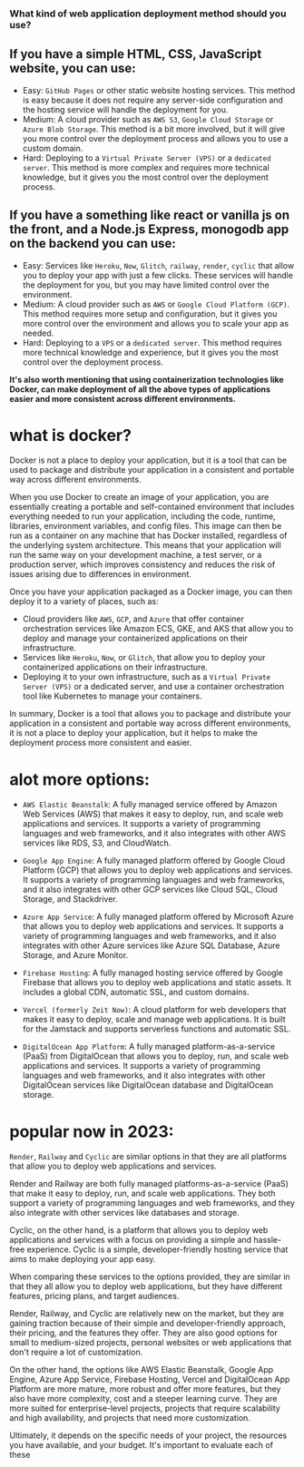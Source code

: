 ### What kind of web application deployment method should you use?

## If you have a simple HTML, CSS, JavaScript website, you can use:
- Easy: `GitHub Pages` or other static website hosting services. This method is easy because it does not require any server-side configuration and the hosting service will handle the deployment for you.
- Medium: A cloud provider such as `AWS S3`, `Google Cloud Storage` or `Azure Blob Storage`. This method is a bit more involved, but it will give you more control over the deployment process and allows you to use a custom domain.
- Hard: Deploying to a `Virtual Private Server (VPS)` or a `dedicated server`. This method is more complex and requires more technical knowledge, but it gives you the most control over the deployment process.

## If you have a something like react or vanilla js on the front, and a Node.js Express, monogodb app on the backend you can use:

- Easy: Services like `Heroku`, `Now`, `Glitch`, `railway`, `render`, `cyclic` that allow you to deploy your app with just a few clicks. These services will handle the deployment for you, but you may have limited control over the environment.
- Medium: A cloud provider such as `AWS` or `Google Cloud Platform (GCP)`. This method requires more setup and configuration, but it gives you more control over the environment and allows you to scale your app as needed.
- Hard: Deploying to a `VPS` or a `dedicated server`. This method requires more technical knowledge and experience, but it gives you the most control over the deployment process.

__It's also worth mentioning that using containerization technologies like Docker, can make deployment of all the above types of applications easier and more consistent across different environments.__

# what is docker?

Docker is not a place to deploy your application, but it is a tool that can be used to package and distribute your application in a consistent and portable way across different environments.

When you use Docker to create an image of your application, you are essentially creating a portable and self-contained environment that includes everything needed to run your application, including the code, runtime, libraries, environment variables, and config files. This image can then be run as a container on any machine that has Docker installed, regardless of the underlying system architecture. This means that your application will run the same way on your development machine, a test server, or a production server, which improves consistency and reduces the risk of issues arising due to differences in environment.

Once you have your application packaged as a Docker image, you can then deploy it to a variety of places, such as:

- Cloud providers like `AWS`, `GCP`, and `Azure` that offer container orchestration services like Amazon ECS, GKE, and AKS that allow you to deploy and manage your containerized applications on their infrastructure.
- Services like `Heroku`, `Now`, or `Glitch`, that allow you to deploy your containerized applications on their infrastructure.
- Deploying it to your own infrastructure, such as a `Virtual Private Server (VPS)` or a dedicated server, and use a container orchestration tool like Kubernetes to manage your containers.

In summary, Docker is a tool that allows you to package and distribute your application in a consistent and portable way across different environments, it is not a place to deploy your application, but it helps to make the deployment process more consistent and easier.

# alot more options:
- `AWS Elastic Beanstalk`: A fully managed service offered by Amazon Web Services (AWS) that makes it easy to deploy, run, and scale web applications and services. It supports a variety of programming languages and web frameworks, and it also integrates with other AWS services like RDS, S3, and CloudWatch.

- `Google App Engine`: A fully managed platform offered by Google Cloud Platform (GCP) that allows you to deploy web applications and services. It supports a variety of programming languages and web frameworks, and it also integrates with other GCP services like Cloud SQL, Cloud Storage, and Stackdriver.

- `Azure App Service`: A fully managed platform offered by Microsoft Azure that allows you to deploy web applications and services. It supports a variety of programming languages and web frameworks, and it also integrates with other Azure services like Azure SQL Database, Azure Storage, and Azure Monitor.

- `Firebase Hosting`: A fully managed hosting service offered by Google Firebase that allows you to deploy web applications and static assets. It includes a global CDN, automatic SSL, and custom domains.

- `Vercel (formerly Zeit Now)`: A cloud platform for web developers that makes it easy to deploy, scale and manage web applications. It is built for the Jamstack and supports serverless functions and automatic SSL.

- `DigitalOcean App Platform`: A fully managed platform-as-a-service (PaaS) from DigitalOcean that allows you to deploy, run, and scale web applications and services. It supports a variety of programming languages and web frameworks, and it also integrates with other DigitalOcean services like DigitalOcean database and DigitalOcean storage.

# popular now in 2023:
`Render`, `Railway` and `Cyclic` are similar options in that they are all platforms that allow you to deploy web applications and services.

Render and Railway are both fully managed platforms-as-a-service (PaaS) that make it easy to deploy, run, and scale web applications. They both support a variety of programming languages and web frameworks, and they also integrate with other services like databases and storage.

Cyclic, on the other hand, is a platform that allows you to deploy web applications and services with a focus on providing a simple and hassle-free experience. Cyclic is a simple, developer-friendly hosting service that aims to make deploying your app easy.

When comparing these services to the options provided, they are similar in that they all allow you to deploy web applications, but they have different features, pricing plans, and target audiences.

Render, Railway, and Cyclic are relatively new on the market, but they are gaining traction because of their simple and developer-friendly approach, their pricing, and the features they offer. They are also good options for small to medium-sized projects, personal websites or web applications that don't require a lot of customization.

On the other hand, the options like AWS Elastic Beanstalk, Google App Engine, Azure App Service, Firebase Hosting, Vercel and DigitalOcean App Platform are more mature, more robust and offer more features, but they also have more complexity, cost and a steeper learning curve. They are more suited for enterprise-level projects, projects that require scalability and high availability, and projects that need more customization.

Ultimately, it depends on the specific needs of your project, the resources you have available, and your budget. It's important to evaluate each of these
